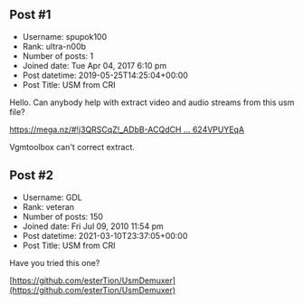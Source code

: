 ## Post #1
- Username: spupok100
- Rank: ultra-n00b
- Number of posts: 1
- Joined date: Tue Apr 04, 2017 6:10 pm
- Post datetime: 2019-05-25T14:25:04+00:00
- Post Title: USM from CRI

Hello.
Can anybody help with extract video and audio streams from this usm file?

[https://mega.nz/#!j3QRSCqZ!_ADbB-ACQdCH ... 624VPUYEqA](https://mega.nz/#!j3QRSCqZ!_ADbB-ACQdCHGy6EYtyCqZF2LpWPwulG8624VPUYEqA)

Vgmtoolbox can't correct extract.
## Post #2
- Username: GDL
- Rank: veteran
- Number of posts: 150
- Joined date: Fri Jul 09, 2010 11:54 pm
- Post datetime: 2021-03-10T23:37:05+00:00
- Post Title: USM from CRI

Have you tried this one?

[https://github.com/esterTion/UsmDemuxer](https://github.com/esterTion/UsmDemuxer)
